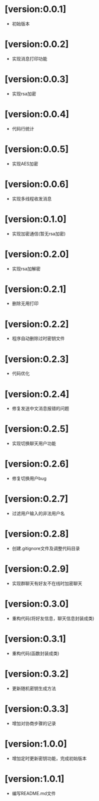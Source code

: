 # [version:0.0.1]
- 初始版本

# [version:0.0.2]
- 实现消息打印功能

# [version:0.0.3]
- 实现rsa加密


# [version:0.0.4]
- 代码行统计

# [version:0.0.5]
- 实现AES加密

# [version:0.0.6]
- 实现多线程收发消息

# [version:0.1.0]
- 实现加密通信(暂无rsa加密)

# [version:0.2.0]
- 实现rsa加解密

# [version:0.2.1]
- 删除无用打印

# [version:0.2.2]
- 程序自动删除过时密钥文件

# [version:0.2.3]
- 代码优化

# [version:0.2.4]
- 修复发送中文消息报错的问题

# [version:0.2.5]
- 实现切换聊天用户功能

# [version:0.2.6]
- 修复切换用户bug

# [version:0.2.7]
- 过滤用户输入的非法用户名

# [version:0.2.8]
- 创建.gitignore文件及调整代码目录

# [version:0.2.9]
- 实现群聊天有好友不在线时加密聊天

# [version:0.3.0]
- 重构代码(将好友信息，聊天信息封装成类)

# [version:0.3.1]
- 重构代码(函数封装成类)

# [version:0.3.2]
- 更新随机密钥生成方法

# [version:0.3.3]
- 增加对协商步骤的记录

# [version:1.0.0]
- 增加定时更新密钥功能，完成初始版本

# [version:1.0.1]
- 编写README.md文件
